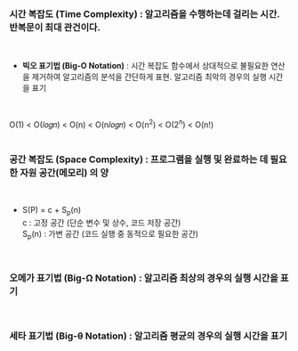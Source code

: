 ### **시간 복잡도 (Time Complexity)** : 알고리즘을 수행하는데 걸리는 시간. 반복문이 최대 관건이다.
<br>

* **빅오 표기법 (Big-O Notation)** : 시간 복잡도 함수에서 상대적으로 불필요한 연산을 제거하여 알고리즘의 분석을 간단하게 표현. 알고리즘 최악의 경우의 실행 시간을 표기
<br>

O(1) < O(𝑙𝑜𝑔𝑛) < O(n) < O(n𝑙𝑜𝑔𝑛) < O(n<sup>2</sup>) < O(2<sup>n</sup>) < O(n!)
<br><br>

### **공간 복잡도 (Space Complexity)** : 프로그램을 실행 및 완료하는 데 필요한 자원 공간(메모리) 의 양
<br>

* S(P) = c + S<sub>p</sub>(n)<br>
  c : 고정 공간 (단순 변수 및 상수, 코드 저장 공간)<br>
  S<sub>p</sub>(n) : 가변 공간 (코드 실행 중 동적으로 필요한 공간)<br>

<br>


### 오메가 표기법 (Big-Ω Notation) : 알고리즘 최상의 경우의 실행 시간을 표기
<br>

### 세타 표기법 (Big-θ Notation) : 알고리즘 평균의 경우의 실행 시간을 표기
<br>